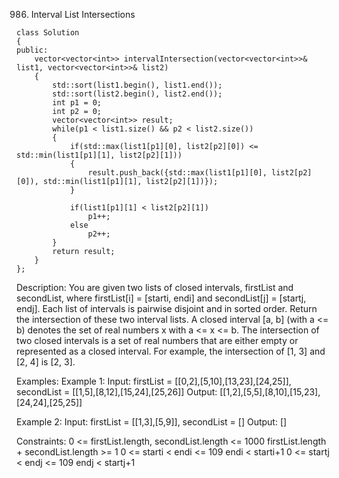986. Interval List Intersections
```
class Solution
{
public:
    vector<vector<int>> intervalIntersection(vector<vector<int>>& list1, vector<vector<int>>& list2)
    {
        std::sort(list1.begin(), list1.end());
        std::sort(list2.begin(), list2.end());
        int p1 = 0;
        int p2 = 0;
        vector<vector<int>> result;
        while(p1 < list1.size() && p2 < list2.size())
        {
            if(std::max(list1[p1][0], list2[p2][0]) <= std::min(list1[p1][1], list2[p2][1]))
            {
                result.push_back({std::max(list1[p1][0], list2[p2][0]), std::min(list1[p1][1], list2[p2][1])});
            }

            if(list1[p1][1] < list2[p2][1])
                p1++;
            else
                p2++;
        }
        return result;
    }
};
```

Description:
You are given two lists of closed intervals, firstList and secondList, where firstList[i] = [starti, endi] and secondList[j] = [startj, endj]. Each list of intervals is pairwise disjoint and in sorted order.
Return the intersection of these two interval lists.
A closed interval [a, b] (with a <= b) denotes the set of real numbers x with a <= x <= b.
The intersection of two closed intervals is a set of real numbers that are either empty or represented as a closed interval. For example, the intersection of [1, 3] and [2, 4] is [2, 3].

Examples:
Example 1:
Input: firstList = [[0,2],[5,10],[13,23],[24,25]], secondList = [[1,5],[8,12],[15,24],[25,26]]
Output: [[1,2],[5,5],[8,10],[15,23],[24,24],[25,25]]

Example 2:
Input: firstList = [[1,3],[5,9]], secondList = []
Output: []
 
Constraints:
0 <= firstList.length, secondList.length <= 1000
firstList.length + secondList.length >= 1
0 <= starti < endi <= 109
endi < starti+1
0 <= startj < endj <= 109 
endj < startj+1
